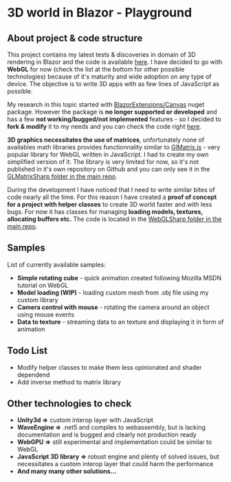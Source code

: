 # 3D world in Blazor - Playground

## About project & code structure


This project contains my latest tests & discoveries in domain of 3D rendering in Blazor and the code is available [here](https://github.com/DominikNITA/Blazor3D-Playground). I have decided to go with **WebGL** for now (check the list at the bottom for other possible technologies) because of it's maturity and wide adoption on any type of device. The objective is to write 3D apps with as few lines of JavaScript as possible.

My research in this topic started with [BlazorExtensions/Canvas](https://github.com/BlazorExtensions/Canvas) nuget package. However the package is **no longer supported or developed** and has a few **not working/bugged/not implemented** features - so I decided to **fork & modify** it to my needs and you can check the code right [here](https://github.com/DominikNITA/Canvas).

**3D graphics necessitates the use of matrices**, unfortunately none of availables math libraries provides functionnality similar to [GlMatrix.js](http://glmatrix.net/) - very popular library for WebGL written in JavaScript. I had to create my own simplified version of it. The library is very limited for now, so it's not published in it's own repository on Github and you can only see it in the [GLMatrixSharp folder in the main repo](https://github.com/DominikNITA/Blazor3D-Playground/tree/master/GLMatrixSharp).

During the development I have noticed that I need to write similar bites of code nearly all the time. For this reason I have created a **proof of concept for a project with helper classes** to create 3D world faster and with less bugs. For now it has classes for managing **loading models, textures, allocating buffers etc.** The code is located in the [WebGLSharp folder in the main repo](https://github.com/DominikNITA/Blazor3D-Playground/tree/master/WebGLSharp).


## Samples

List of currently available samples:

*   **Simple rotating cube** - quick animation created following Mozilla MSDN tutorial on WebGL
*   **Model loading (WIP)** - loading custom mesh from .obj file using my custom library
*   **Camera control with mouse** - rotating the camera around an object using mouse events
*   **Data to texture** - streaming data to an texture and displaying it in form of animation

## Todo List

*   Modify helper classes to make them less opinionated and shader dependend
*   Add inverse method to matrix library

## Other technologies to check

*   **Unity3d =>** custom interop layer with JavaScript
*   **WaveEngine =>** .net5 and compiles to webassembly, but is lacking documentation and is bugged and clearly not production ready
*   **WebGPU =>** still experimental and implementation could be similar to WebGL
*   **JavaScript 3D library =>** robust engine and plenty of solved issues, but necessitates a custom interop layer that could harm the performance
*   **And many many other solutions...**
